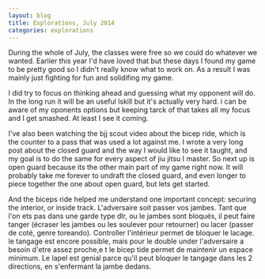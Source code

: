 ```yaml
---
layout: blog
title: Explorations, July 2014
categories: explorations
---
```

During the whole of July, the classes were free so we could do whatever we wanted. Earlier this year I'd have loved that but these days I found my game to be pretty good so I didn't really know what to work on. As a result I was mainly just fighting for fun and solidifing my game.

I did try to focus on thinking ahead and guessing what my opponent will do. In the long run it will be an useful lskill but it's actually very hard. i can be aware of my oponents options but keeping tarck of that takes all my focus and I get smashed. At least I see it coming.

I've also been watching the bjj scout video about the bicep ride, which is the counter to a pass that was used a lot against me. I wrote a very long post about the closed guard and the way I would like to see it taught, and my goal is to do the same for every aspect of jiu jitsu I master. So next up is open guard because its the other main part of my game right now. It will probably take me forever to undraft the closed guard, and even longer to piece together the one about open guard, but lets get started.

And the biceps ride helped me understand one important concept: securing the interior, or inside track. L'adversaire soit passer vos jambes. Tant que l'on ets pas dans une garde type dlr, ou le jambes sont bloqués, il peut faire tanger (écraser les jambes ou les soulever pour retourner) ou lacer (passer de coté, genre toreando). Controller l'intérieur permet de bloquer le lacage. le tangage est encore possible, mais pour le double under l'adversaire a besoin d'etre assez proche,e t le bicep tide permet de maintenir un espace minimum. Le lapel est genial parce qu'il peut bloquer le tangage dans les 2 directions, en s'enfermant la jambe dedans.